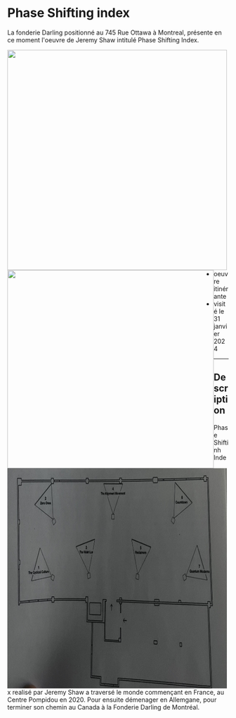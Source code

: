 # Phase Shifting index
La fonderie Darling positionné au 745 Rue Ottawa à Montreal, présente en ce moment l'oeuvre de Jeremy Shaw intitulé Phase Shifting Index.

<img align="left" width="500" height="500" src="media/pamphlet_oeuvre.JPG">
<img align="left" width="470" height="450" src="media/entree_fonderie.JPG">  

 - oeuvre itinérante
 - visité le 31 janvier 2024
 

----
## Description
<p align="left">
 <img align="left" width="500" height="500" src="media/plan_oeuvre.JPG">
Phase Shiftinh Index realisé par Jeremy Shaw a traversé le monde commençant en France, au Centre Pompidou en 2020. Pour ensuite démenager en Allemgane, pour terminer son chemin au Canada à la Fonderie Darling de Montréal. 
</p>
